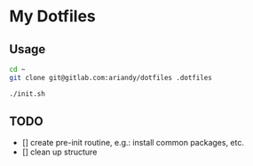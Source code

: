 # My Dotfiles

## Usage
```bash
cd ~
git clone git@gitlab.com:ariandy/dotfiles .dotfiles

./init.sh
```

## TODO
* [] create pre-init routine, e.g.: install common packages, etc.
* [] clean up structure
